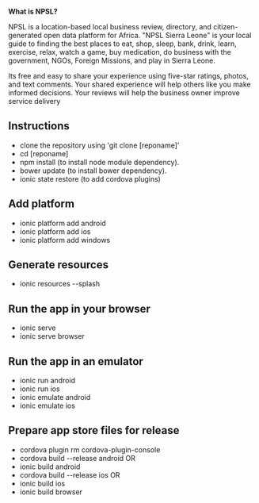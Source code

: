 **What is NPSL?**

NPSL is a location-based local business review, directory, and citizen-generated open data platform for Africa. "NPSL Sierra Leone" is your local guide to finding the best places to eat, shop, sleep, bank, drink, learn, exercise, relax, watch a game, buy medication, do business with the government, NGOs, Foreign Missions, and play in Sierra Leone.

Its free and easy to share your experience using five-star ratings, photos, and text comments. Your shared experience will help others like you make informed decisions. Your reviews will help the business owner improve service delivery

Instructions
------------
- clone the repository using 'git clone [reponame]'
- cd [reponame]
- npm install (to install node module dependency).
- bower update (to install bower dependency).
- ionic state restore (to add cordova plugins)

Add platform
------------
- ionic platform add android
- ionic platform add ios
- ionic platform add windows

Generate resources
------------------
- ionic resources --splash

Run the app in your browser
-----------
- ionic serve
- ionic serve browser

Run the app in an emulator
-----------
- ionic run android
- ionic run ios
- ionic emulate android
- ionic emulate ios

Prepare app store files for release
---------
- cordova plugin rm cordova-plugin-console
- cordova build --release android OR
- ionic build android
- cordova build --release ios OR
- ionic build ios
- ionic build browser
